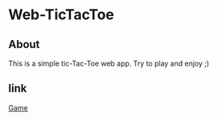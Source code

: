 # Web-TicTacToe
## About
This is a simple tic-Tac-Toe web app. Try to play and enjoy ;)
## link
 [Game](https://xxx32.github.io/Web-TicTacToe/)
